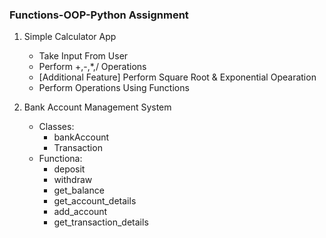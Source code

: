 ### Functions-OOP-Python Assignment

1. Simple Calculator App
    - Take Input From User
    - Perform +,-,*,/ Operations
    - [Additional Feature] Perform Square Root & Exponential Opearation
    - Perform Operations Using Functions

2. Bank Account Management System
	- Classes:
		- bankAccount
		- Transaction
	- Functiona:
		- deposit
		- withdraw
		- get_balance
		- get_account_details
		- add_account
		- get_transaction_details